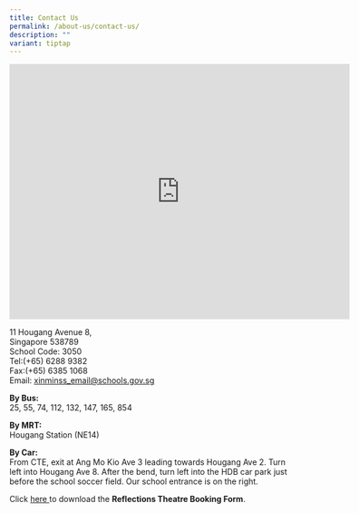 ```yaml
---
title: Contact Us
permalink: /about-us/contact-us/
description: ""
variant: tiptap
---
```

<div class="iframe-wrapper"><iframe style="border:0;" height="450" width="600" allowfullscreen="true" frameborder="0" src="https://www.google.com/maps/embed?pb=!1m14!1m8!1m3!1d15954.69738261379!2d103.8828692!3d1.3720807!3m2!1i1024!2i768!4f13.1!3m3!1m2!1s0x31da164f795387f3%3A0x197651e871e83074!2sXinmin%20Secondary%20School!5e0!3m2!1sen!2ssg!4v1700183262839!5m2!1sen!2ssg"></iframe></div><p>11 Hougang Avenue 8,<br>Singapore 538789 <br>School Code: 3050 <br>Tel:(+65) 6288 9382 <br>Fax:(+65) 6385 1068 <br>Email: <a href="xinminss_email@schools.gov.sg" rel="noopener noreferrer nofollow" target="_blank">xinminss_email@schools.gov.sg</a> <br></p><p><strong>By Bus:</strong> <br>25, 55, 74, 112, 132, 147, 165, 854</p><p><strong>By MRT:</strong> <br>Hougang Station (NE14)</p><p><strong>By Car:</strong> <br>From CTE, exit at Ang Mo Kio Ave 3 leading towards Hougang Ave 2. Turn left into Hougang Ave 8. After the bend, turn left into the HDB car park just before the school soccer field. Our school entrance is on the right.</p><p>Click <a href="/files/Reflection%20Theatre/rt%20booking%20form_1.pdf" rel="noopener noreferrer nofollow" target="_blank">here </a>to download the <strong>Reflections Theatre Booking Form</strong>.</p>